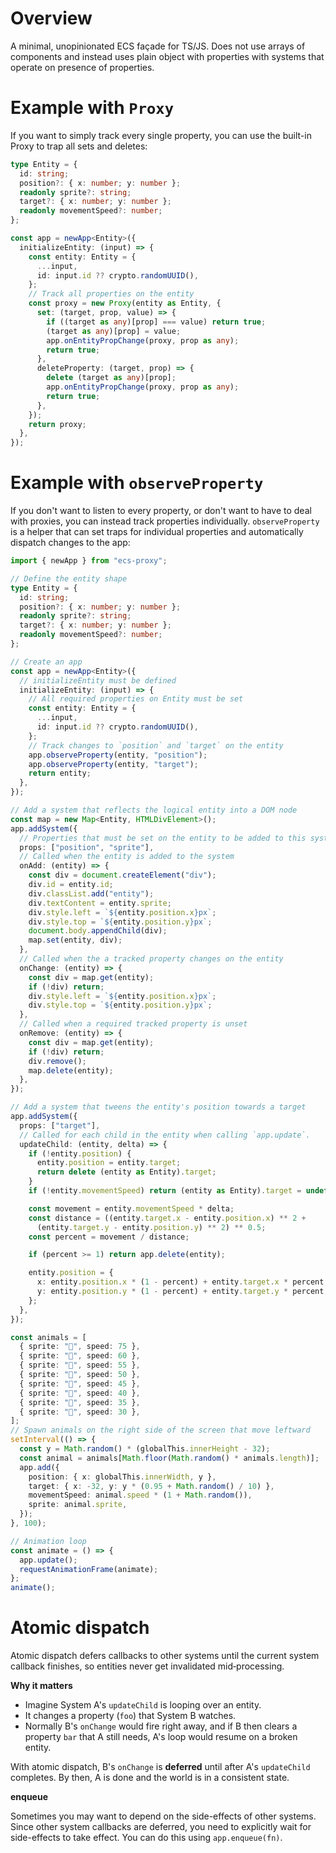 # Overview

A minimal, unopinionated ECS façade for TS/JS. Does not use arrays of components
and instead uses plain object with properties with systems that operate on
presence of properties.

# Example with `Proxy`

If you want to simply track every single property, you can use the built-in
Proxy to trap all sets and deletes:

```ts
type Entity = {
  id: string;
  position?: { x: number; y: number };
  readonly sprite?: string;
  target?: { x: number; y: number };
  readonly movementSpeed?: number;
};

const app = newApp<Entity>({
  initializeEntity: (input) => {
    const entity: Entity = {
      ...input,
      id: input.id ?? crypto.randomUUID(),
    };
    // Track all properties on the entity
    const proxy = new Proxy(entity as Entity, {
      set: (target, prop, value) => {
        if ((target as any)[prop] === value) return true;
        (target as any)[prop] = value;
        app.onEntityPropChange(proxy, prop as any);
        return true;
      },
      deleteProperty: (target, prop) => {
        delete (target as any)[prop];
        app.onEntityPropChange(proxy, prop as any);
        return true;
      },
    });
    return proxy;
  },
});
```

# Example with `observeProperty`

If you don't want to listen to every property, or don't want to have to deal
with proxies, you can instead track properties individually. `observeProperty`
is a helper that can set traps for individual properties and automatically
dispatch changes to the app:

```ts
import { newApp } from "ecs-proxy";

// Define the entity shape
type Entity = {
  id: string;
  position?: { x: number; y: number };
  readonly sprite?: string;
  target?: { x: number; y: number };
  readonly movementSpeed?: number;
};

// Create an app
const app = newApp<Entity>({
  // initializeEntity must be defined
  initializeEntity: (input) => {
    // All required properties on Entity must be set
    const entity: Entity = {
      ...input,
      id: input.id ?? crypto.randomUUID(),
    };
    // Track changes to `position` and `target` on the entity
    app.observeProperty(entity, "position");
    app.observeProperty(entity, "target");
    return entity;
  },
});

// Add a system that reflects the logical entity into a DOM node
const map = new Map<Entity, HTMLDivElement>();
app.addSystem({
  // Properties that must be set on the entity to be added to this system
  props: ["position", "sprite"],
  // Called when the entity is added to the system
  onAdd: (entity) => {
    const div = document.createElement("div");
    div.id = entity.id;
    div.classList.add("entity");
    div.textContent = entity.sprite;
    div.style.left = `${entity.position.x}px`;
    div.style.top = `${entity.position.y}px`;
    document.body.appendChild(div);
    map.set(entity, div);
  },
  // Called when the a tracked property changes on the entity
  onChange: (entity) => {
    const div = map.get(entity);
    if (!div) return;
    div.style.left = `${entity.position.x}px`;
    div.style.top = `${entity.position.y}px`;
  },
  // Called when a required tracked property is unset
  onRemove: (entity) => {
    const div = map.get(entity);
    if (!div) return;
    div.remove();
    map.delete(entity);
  },
});

// Add a system that tweens the entity's position towards a target
app.addSystem({
  props: ["target"],
  // Called for each child in the entity when calling `app.update`.
  updateChild: (entity, delta) => {
    if (!entity.position) {
      entity.position = entity.target;
      return delete (entity as Entity).target;
    }
    if (!entity.movementSpeed) return (entity as Entity).target = undefined;

    const movement = entity.movementSpeed * delta;
    const distance = ((entity.target.x - entity.position.x) ** 2 +
      (entity.target.y - entity.position.y) ** 2) ** 0.5;
    const percent = movement / distance;

    if (percent >= 1) return app.delete(entity);

    entity.position = {
      x: entity.position.x * (1 - percent) + entity.target.x * percent,
      y: entity.position.y * (1 - percent) + entity.target.y * percent,
    };
  },
});

const animals = [
  { sprite: "🐎", speed: 75 },
  { sprite: "🐐", speed: 60 },
  { sprite: "🐄", speed: 55 },
  { sprite: "🐖", speed: 50 },
  { sprite: "🐑", speed: 45 },
  { sprite: "🐓", speed: 40 },
  { sprite: "🪿", speed: 35 },
  { sprite: "🐤", speed: 30 },
];
// Spawn animals on the right side of the screen that move leftward
setInterval(() => {
  const y = Math.random() * (globalThis.innerHeight - 32);
  const animal = animals[Math.floor(Math.random() * animals.length)];
  app.add({
    position: { x: globalThis.innerWidth, y },
    target: { x: -32, y: y * (0.95 + Math.random() / 10) },
    movementSpeed: animal.speed * (1 + Math.random()),
    sprite: animal.sprite,
  });
}, 100);

// Animation loop
const animate = () => {
  app.update();
  requestAnimationFrame(animate);
};
animate();
```

# Atomic dispatch

Atomic dispatch defers callbacks to other systems until the current system
callback finishes, so entities never get invalidated mid‑processing.

**Why it matters**

- Imagine System A's `updateChild` is looping over an entity.
- It changes a property (`foo`) that System B watches.
- Normally B's `onChange` would fire right away, and if B then clears a property
  `bar` that A still needs, A's loop would resume on a broken entity.

With atomic dispatch, B's `onChange` is **deferred** until after A's
`updateChild` completes. By then, A is done and the world is in a consistent
state.

**enqueue**

Sometimes you may want to depend on the side-effects of other systems. Since
other system callbacks are deferred, you need to explicitly wait for
side-effects to take effect. You can do this using `app.enqueue(fn)`.
